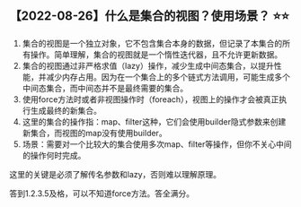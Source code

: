 ## 【2022-08-26】什么是集合的视图？使用场景？ ⭐️⭐️

1. 集合的视图是一个独立对象，它不包含集合本身的数据，但记录了本集合的所有操作。简单理解，集合的视图就是一个惰性迭代器，且不允许更新数据。
2. 集合的视图通过非严格求值（lazy）操作，减少生成中间态集合，以提升性能，并减少内存占用。因为在一个集合上的多个链式方法调用，可能生成多个中间态集合，而中间态并不是最终需要的集合。
3. 使用force方法时或者非视图操作时（foreach），视图上的操作才会被真正执行生成最终的新集合。
4. 这里的集合的操作指：map、filter这种，它们会使用builder隐式参数来创建新集合，而视图的map没有使用builder。
5. 场景：需要对一个比较大的集合使用多次map、filter等操作，但你不关心中间的操作何时完成。



这里的关键是必须了解传名参数和lazy，否则难以理解原理。


答到1.2.3.5及格，可以不知道force方法。答全满分。

